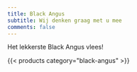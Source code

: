 ```yaml
---
title: Black Angus
subtitle: Wij denken graag met u mee
comments: false
---
```


Het lekkerste Black Angus vlees!

{{< products category="black-angus" >}}
